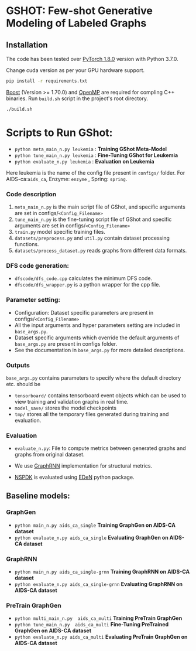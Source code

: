 # GSHOT: Few-shot Generative Modeling of Labeled Graphs


## Installation
The code has been tested over [PyTorch 1.8.0](https://pytorch.org/) version with Python 3.7.0.

Change cuda version as per your GPU hardware support.

```bash
pip install -r requirements.txt
```

[Boost](https://www.boost.org/) (Version >= 1.70.0) and [OpenMP](https://www.openmp.org/) are required for compling C++ binaries. Run `build.sh` script in the project's root directory.

```bash
./build.sh
```

# Scripts to Run GShot:
* `python meta_main_n.py leukemia`   :  **Training GShot Meta-Model** 
* `python tune_main_n.py leukemia`   :  **Fine-Tuning GShot for Leukemia** 
* `python evaluate_n.py leukemia`   :  **Evaluation on Leukemia** 


Here leukemia is the name of the config file present in `configs/` folder.
For AIDS-ca:`aids_ca`, Enzyme: `enzyme` , Spring: `spring`.

### Code description

1. `meta_main_n.py` is the main script file of GShot, and specific arguments are set in configs/`<Config_Filename>`
2. `tune_main_n.py` is the fine-tuning script file of GShot and specific arguments are set in configs/`<Config_Filename>`
3. `train.py` model specific training files.
4. `datasets/preprocess.py` and `util.py` contain dataset processing functions.
5. `datasets/process_dataset.py` reads graphs from different data formats.

### DFS code generation:

- `dfscode/dfs_code.cpp` calculates the minimum DFS code.
- `dfscode/dfs_wrapper.py` is a python wrapper for the cpp file.



### Parameter setting:
- Configuration: Dataset specific parameters are present in configs/`<Config_Filename>`
- All the input arguments and hyper parameters setting are included in `base_args.py`.
- Dataset specific arguments which override the default arguments of `base_args.py` are present in configs folder.
- See the documentation in `base_args.py` for more detailed descriptions.

### Outputs
`base_args.py` contains parameters to specify where the default directory etc. should be

- `tensorboard/` contains tensorboard event objects which can be used to view training and validation graphs in real time.
- `model_save/` stores the model checkpoints
- `tmp/` stores all the temporary files generated during training and evaluation.

### Evaluation

- `evaluate_n.py`:  File to compute metrics between generated graphs and graphs from original dataset.

- We use [GraphRNN](https://github.com/snap-stanford/GraphRNN) implementation for structural metrics.
- [NSPDK](https://dtai.cs.kuleuven.be/software/nspdk) is evaluated using [EDeN](https://github.com/fabriziocosta/EDeN) python package.



## Baseline models:

### GraphGen 
- `python main_n.py aids_ca_single`  **Training GraphGen on AIDS-CA dataset** 
- `python evaluate_n.py aids_ca_single`  **Evaluating GraphGen on AIDS-CA dataset** 


### GraphRNN
- `python main_n.py aids_ca_single-grnn`  **Training GraphRNN on AIDS-CA dataset** 
- `python evaluate_n.py aids_ca_single-grnn`  **Evaluating GraphRNN on AIDS-CA dataset** 


### PreTrain GraphGen
- `python multi_main_n.py  aids_ca_multi`  **Training PreTrain GraphGen** 
- `python tune_main_n.py  aids_ca_multi`  **Fine-Tuning PreTrained GraphGen on AIDS-CA dataset** 
- `python evaluate_n.py aids_ca_multi`  **Evaluating  PreTrain GraphGen on AIDS-CA dataset** 





